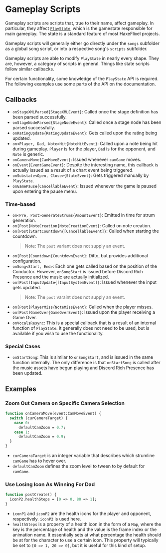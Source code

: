 # Gameplay Scripts

Gameplay scripts are scripts that, true to their name, affect gameplay. In
particular, they affect
[`PlayState`](https://codename-engine.com/api-docs/funkin/game/PlayState),
which is the gamestate responsible for main gameplay. The state is a standard
feature of most HaxeFlixel projects.

Gameplay scripts will generally either go directly under the `songs` subfolder
as a global song script, or into a respective song's `scripts` subfolder.

Gameplay scripts are able to modify `PlayState` in nearly every shape. They are,
however, a category of scripts in general. Things like state scripts follow
similar callbacks.

For certain functionality, some knowledge of the `PlayState` API is required.
The following examples use some parts of the API on the documentation.

## Callbacks

* `onStageXMLParsed{StageXMLEvent}`: Called once the stage definition has been
  parsed successfully.
* `onStageNodeParsed{StageNodeEvent}`: Called once a stage node has been
  parsed successfully.
* `onRatingUpdate{RatingUpdateEvent}`: Gets called upon the rating being
  updated.
* `on<Player, Dad, Note>Hit{NoteHitEvent}`: Called upon a note being hit
  during gameplay. `Player` is for the player, `Dad` is for the opponent,
  and `Note` is generic.
* `onCameraMove{CamMoveEvent}`: Issued whenever `camGame` moves.
* `onEvent{EventGameEvent}`: Despite the interesting name, this callback is
  actually issued as a result of a chart event being triggered.
* `onSubstate<Open, Close>{StateEvent}`: Gets triggered manually by
  `PlayState`.
* `onGamePause{CancellableEvent}`: Issued whenever the game is paused upon
  entering the pause menu.

### Time-based

* `on<Pre, Post>GenerateStrums{AmountEvent}`: Emitted in time for strum
  generation.
* `on[Post]NoteCreation{NoteCreationEvent}`: Called on note creation.
* `on[Post]StartCountdown{[CancellableEvent]}`: Called when starting the
  countdown.
  > Note: The `post` variant does not supply an event.
* `on[Post]Countdown{CountdownEvent}`: Ditto, but provides additional
  configuration.
* `onSong<Start, End>`: Each one gets called based on the position of the
  Conductor. However, `onSongStart` is issued before Discord Rich Presence and
  the music are actually initialized.
* `on[Post]InputUpdate{[InputSystemEvent]}`: Issued whenever the input gets
  updated.
  > Note: The `post` varaint does not supply an event.
* `on[Post]PlayerMiss{NoteMissEvent}`: Called when the player misses.
* `on[Post]GameOver{GameOverEvent}`: Issued upon the player receiving a Game
  Over.
* `onVocalsResync`: This is a special callback that is a result of an internal
  function of `PlayState`. It generally does not need to be used, but is
  available if you wish to use the functionality.

### Special Cases

* `onStartSong`: This is similar to `onSongStart`, and is issued in the same
  function internally. The only difference is that `onStartSong` is called
  after the music assets have begun playing and Discord Rich Presence has
  been updated.

## Examples

### Zoom Out Camera on Specific Camera Selection

```haxe
function onCameraMove(event:CamMoveEvent) {
  switch (curCameraTarget) {
    case 0:
      defaultCamZoom = 0.7;
    case 1:
      defaultCamZoom = 0.9;
  }
}
```

* `curCameraTarget` is an integer variable that describes which strumline
  `camGame` has to hover over.
* `defaultCamZoom` defines the zoom level to tween to by default for `camGame`.

### Use Losing Icon As Winning For Dad

```haxe
function postCreate() {
  iconP2.healthSteps = [0 => 0, 80 => 1];
}
```

* `iconP1` and `iconP2` are the health icons for the player and opponent,
  respectively. `iconP2` is used here.
* `healthSteps` is a property of a health icon in the form of a `Map`, where
  the key is the percentage of health and the value is the frame index or the
  animation name. It essentially sets at what percentage the health should be
  at for the character to use a certain icon. This property will typically be
  set to `[0 => 1, 20 => 0]`, but it is useful for this kind of setup.
